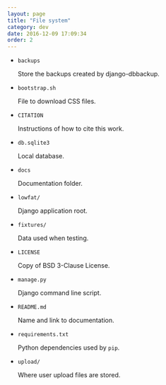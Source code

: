 ```yaml
---
layout: page
title: "File system"
category: dev
date: 2016-12-09 17:09:34
order: 2
---
```

- `backups`

  Store the backups created by django-dbbackup.

- `bootstrap.sh`

  File to download CSS files.

- `CITATION`

  Instructions of how to cite this work.

- `db.sqlite3`

  Local database.

- `docs`

  Documentation folder.

- `lowfat/`

  Django application root.

- `fixtures/`

  Data used when testing.

- `LICENSE`

  Copy of BSD 3-Clause License.

- `manage.py`

  Django command line script.

- `README.md`

  Name and link to documentation.

- `requirements.txt`

  Python dependencies used by `pip`.

- `upload/`

  Where user upload files are stored.
